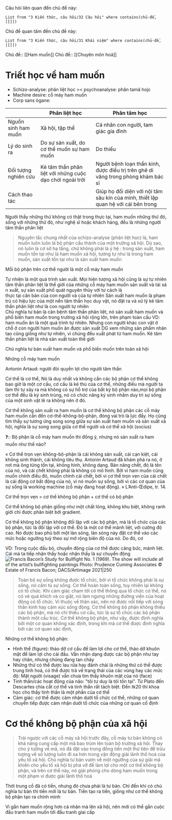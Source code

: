 Câu hỏi liên quan đến chủ đề này:
```dataview
List from "3 Kiến thức, câu hỏi/32 Câu hỏi" where contains(chủ-đề,[[]]) 
```

Chủ đề quan tâm đến chủ đề này:
```dataview
List from "3 Kiến thức, câu hỏi/31 Khái niệm" where contains(chủ-đề,[[]]) 
```

Chủ đề:: [[Ham muốn]]
Chủ đề:: [[Chuyên môn hoá]]
# Triết học về ham muốn
- Schizo-analyse: phân liệt học >< psychoanalyse: phân tamâ hojc
- Machine desire: cỗ máy ham muốn
- Corp sans ỏgane: 

|                      | Phân liệt học                                            | Phân tâm học                                                                       |
| -------------------- | -------------------------------------------------------- | ---------------------------------------------------------------------------------- |
| Nguồn sinh ham muốn  | Xã hội, tập thể                                          | Cá nhân con người, tam giác gia đình                                               |
| Lý do sinh ra        | Do sự sản xuất, do cơ thể muốn sự ham muốn               | Do thiếu                                                                           |
| Đối tượng nghiên cứu | Kẻ tâm thần phân liệt với những cuộc dạo chơi ngoài trời | Người bệnh loạn thần kinh, được điều trị trên ghê di văng trong phòng khám bác sĩ  |
| Cách thao tác        |                                                          | Giúp họ đối diện với nội tâm sâu kín của mình, thiết lập quan hệ với cái bên trong |

Người thấy những thứ không có thật trong thực tại, ham muốn những thứ đó, sống với những thứ đó, như nghệ sĩ hoặc khách hàng, đều là những người tâm thần phân liệt

> Nguyên tắc chung nhất của schizo-analyse (phân liệt học) là, ham muốn luôn luôn là bộ phận cấu thành của một trường xã hội. Dù sao, nó luôn là cơ sở hạ tầng, chứ không phải là ý hệ : trong sản xuất, ham muốn tồn tại như là ham muốn xã hội, tương tự như là trong ham muốn, sản xuất tồn tại như là sản xuất ham muốn

Mỗi bộ phận trên cơ thể người là một cỗ máy ham muốn

Tự nhiên là một quá trình sản xuất. Mọi hiện tượng xã hội cũng là sự tự nhiên
tâm thần phân liệt là thế giới của những cỗ máy ham muốn sản xuất và tái sản xuất, sự sản xuất phổ quát nguyên thủy với tư cách là thực tại căn bản của con người và của tự nhiên
Sản xuất ham muốn là phạm trù có hiệu lực của một nền tâm thần học duy vật, nó đặt ra và xử lý kẻ tâm thần phân liệt như là con người tự nhiên
Chủ nghĩa tư bản là căn bệnh tâm thần phân liệt, nó sản xuất ham muốn và phổ biến ham muốn trong trường xã hội rộng lớn, trên phạm toàn cầu
VD: ham muốn ăn là một quá trình tự nhiên. Nhưng con người khác con vật ở chỗ ở con người ham muốn ăn được sản xuất
DG xem những sản phẩm nhân tạo cũng giống như tự nhiên, vì chúng đều xuất phát từ ham muốn.
Kẻ tâm thần phân liệt là nhà sản xuất toàn thế giới

Chủ nghĩa tư bản xuất ham muốn và phổ biến muốn trên toàn xã hội

Những cỗ máy ham muốn

Antonin Artaud: người đòi quyền lợi cho người tâm thần

Cơ thể là cơ thể,
Nó là duy nhất​
và không cần các bộ phận​
cơ thể không bao giờ là một cơ cấu,​
cơ cấu là kẻ thù của cơ thể,​
những điều mà người ta làm​
thì tự xảy ra​
mà không có sự hỗ trợ của bất kỳ bộ phận nào,​
mọi bộ phận cơ thể đều là ký sinh trùng,​
nó có chức năng ký sinh​
nhằm duy trì sự sống của một sinh vật​
lẽ ra không nên ở đó.​

Cơ thể không sản xuất ra ham muốn là cơ thể không bộ phận
các cỗ máy ham muốn cần đến cơ-thể-không-bộ-phận,  đóng vai trò là lực đẩy. Họ cũng tìm thấy sự tương ứng song song giữa sự sản xuất ham muốn và sản xuất xã hội, nghĩa là sự song song giữa cơ thể người và cơ thể xã hội (socius)

❓:: Bộ phận là cỗ máy ham muốn thì đồng ý, nhưng nó sản xuất ra ham muốn như thế nào?

« Cơ thể trọn vẹn không-bộ-phận là cái không sản xuất, cái cạn kiệt, cái không sinh thành, cái không tiêu thụ. Antonin Artaud đã khám phá ra nó, ở nơi mà ông từng tồn tại, không hình, không dạng. Bản năng chết, đó là tên của nó, và cái chết không phải là không có mô hình. Bởi vì ham muốn cũng muốn chính điều đó, muốn chính cái chết, bởi vì cơ thể trọn vẹn của cái chết là cái động cơ bất động của nó, vì nó muốn sự sống, bởi vì các cơ quan của sự sống là working machine (cỗ máy đang hoạt động). » L’Anti-Œdipe, tr. 14.

Cơ thể trọn vẹn = cơ thể không bộ phận + cơ thể có bộ phận

Cơ thể không bộ phận giống như một chất lỏng, không khu biệt, không ranh giới chỉ được phân biệt bởi gradient. 

Cơ thể không bộ phận không đối lập với các bộ phận, mà là tổ chức của các bộ phận, tức là đối lập với cơ thể. Đó là một cơ thể mãnh liệt, với cường độ cao. Nó được bao phủ bởi một làn sóng, làn sóng này đặt cơ thể vào các mức hoặc ngưỡng tuỳ theo sự mở rộng biên độ của nó. Do đó, cơ 

VD: Trong cuộc đấu bò, chuyển động của cơ thể được căng bức, mãnh liệt. Cái mà ta tiếp nhận thấy hoặc nhận thấy là sự chuyển động
![Francis Bacon’s Study for Bullfight No. 1 (1969). The show will include all of the artist’s bullfighting paintings Photo: Prudence Cuming Associates © Estate of Francis Bacon; DACS/Artimage 2021|250](https://cdn.sanity.io/images/cxgd3urn/production/b1c7d1bca151556ae4194ef15e5ced86ae0a6f45-1182x1600.jpg?w=1920&h=2599&fit=crop&auto=format)

>Toàn bộ sự sống không được tổ chức, bởi vì tổ chức không phải là sự sống, nó cầm tù sự sống. Cơ thể hoàn toàn sống, tuy nhiên lại không có tổ chức. Khi cảm giác chạm tới cơ thể thông qua tổ chức cơ thể, nó có vẻ quá khích và co giật, nó làm ngưng những đường viền của hoạt động có tổ chức. Vì thuộc về thân xác, nên nó được nối tiếp với sóng thần kinh hay cảm xúc sống động.
>Cơ thể không bộ phận không thiếu các bộ phận, mà nó chỉ thiếu cơ cấu, tức là sự tổ chức các bộ phận thành một cấu trúc. Cơ thể không bộ phận, như vậy, được định nghĩa bởi một cơ quan không xác định, trong khi mà cơ thể được định nghĩa bởi các cơ quan xác định,

Những cơ thể không bộ phận:
- Hình thể (figure): tháo dỡ cơ cấu để làm lợi cho cơ thể, tháo dỡ khuôn mặt để làm lợi cho cái đầu. Vẫn nhận dạng được các bộ phận như tay hay chân, nhưng chúng đang tan chảy
- Những thứ có thể được lau rửa hay đánh chải là những thứ có thể được trung tính hoá, có thể được trả về trạng thái của các vùng hay các mức độ: Mặt người (visage) vẫn chưa tìm thấy khuôn mặt của nó (face) 
- Tinh thần/các hoạt động của não: "tôi tư duy là tôi tồn tại". Từ Plato đến Descartes chia cắt cơ thể và tinh thần rất tách biệt. Đến tk20 thì khoa học cho thấy tinh thần là một phần của cơ thể
- Cảm giác: cơ thể được cảm nhận dưới tổ chức cơ thể, những cơ quan chuyển tiếp được cảm nhận dưới tổ chức của những cơ quan cố định
# Cơ thể không bộ phận của xã hội
> Trái ngược với các cỗ máy xã hội trước đây, cỗ máy tư bản không có khả năng cung cấp một mã bao trùm lên toàn bộ trường xã hội. Thay cho ý tưởng về mã, nó đã đặt vào trong đồng tiền một thứ tiên đề trừu tượng về số lượng luôn đi xa hơn trong vận động giải lãnh thổ hoá của yếu tố xã hội. Chủ nghĩa tư bản vươn về một ngưỡng của sự giải mã khiến cho yếu tố xã hội bị phá vỡ để làm lợi cho một cơ thể không bộ phận, và trên cơ thể này, nó giải phóng cho dòng ham muốn trong một phạm vi được giải lãnh thổ hoá


Thời trung cổ đã có tiền, nhưng đó chưa phải là tư bản. Chỉ đến khi có chủ nghĩa tư bản thì tiền mới là tư bản. Tiền tạo ra tiền, giống như cơ thể không bộ phận tạo ra chính mình

Vì gắn ham muốn rộng hơn cá nhân mà lên xã hội, nên mới có thể gắn cuộc đấu tranh ham muốn tới đấu tranh giai cấp
